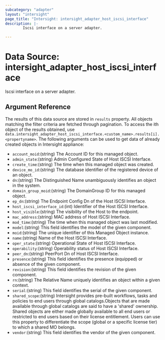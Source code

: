 ```yaml
---
subcategory: "adapter"
layout: "intersight"
page_title: "Intersight: intersight_adapter_host_iscsi_interface"
description: |-
        Iscsi interface on a server adapter.

---
```


# Data Source: intersight_adapter_host_iscsi_interface
Iscsi interface on a server adapter.
## Argument Reference
The results of this data source are stored in `results` property.
All objects matching the filter criteria are fetched through pagination.
To access the ith object of the results obtained, use `data.intersight_adapter_host_iscsi_interface.<custom_name>.results[i].<propertyname>`.
The following arguments can be used to get data of already created objects in Intersight appliance:
* `account_moid`:(string) The Account ID for this managed object. 
* `admin_state`:(string) Admin Configured State of Host ISCSI Interface. 
* `create_time`:(string) The time when this managed object was created. 
* `device_mo_id`:(string) The database identifier of the registered device of an object. 
* `dn`:(string) The Distinguished Name unambiguously identifies an object in the system. 
* `domain_group_moid`:(string) The DomainGroup ID for this managed object. 
* `ep_dn`:(string) The Endpoint Config Dn of the Host ISCSI Interface. 
* `host_iscsi_interface_id`:(int) Identifier of the Host ISCSI Interface. 
* `host_visible`:(string) The visibility of the Host to the endpoint. 
* `mac_address`:(string) MAC address of Host ISCSI Interface. 
* `mod_time`:(string) The time when this managed object was last modified. 
* `model`:(string) This field identifies the model of the given component. 
* `moid`:(string) The unique identifier of this Managed Object instance. 
* `name`:(string) Name of the Host ISCSI Interface. 
* `oper_state`:(string) Operational State of Host ISCSI Interface. 
* `operability`:(string) Operability status of Host ISCSI Interface. 
* `peer_dn`:(string) PeerPort Dn of Host ISCSI Interface. 
* `presence`:(string) This field identifies the presence (equipped) or absence of the given component. 
* `revision`:(string) This field identifies the revision of the given component. 
* `rn`:(string) The Relative Name uniquely identifies an object within a given context. 
* `serial`:(string) This field identifies the serial of the given component. 
* `shared_scope`:(string) Intersight provides pre-built workflows, tasks and policies to end users through global catalogs.Objects that are made available through global catalogs are said to have a 'shared' ownership. Shared objects are either made globally available to all end users or restricted to end users based on their license entitlement. Users can use this property to differentiate the scope (global or a specific license tier) to which a shared MO belongs. 
* `vendor`:(string) This field identifies the vendor of the given component. 
 
